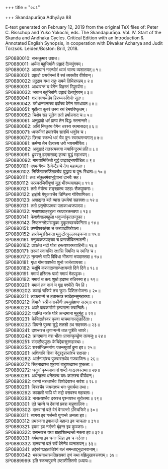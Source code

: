 +++
title = "०८८"

+++
Skandapurāṇa Adhyāya 88

E-text generated on February 12, 2019 from the original TeX files of: Peter C. Bisschop and Yuko Yokochi, eds. The Skandapurāṇa. Vol. IV. Start of the Skanda and Andhaka Cycles. Critical Edition with an Introduction & Annotated English Synopsis, in cooperation with Diwakar Acharya and Judit Törzsök. Leiden/Boston: Brill, 2018.

SP0880010: सनत्कुमार उवाच।  
SP0880011: अर्यमा बहुभिर्बाणैः प्रह्लादं दैत्यपुंगवम्।  
SP0880012: आजघान नदन्घोरं ध्वजं चास्य व्यशातयत्॥ १॥  
SP0880021: प्रह्लादो ऽप्यर्यमन्तं वै रथं त्यक्त्वैव वीर्यवान्।  
SP0880022: प्रदुद्राव यथा राहुः समये तिमिरापहम्॥ २॥  
SP0880031: आधावन्तं च वेगेन विहस्तं रिपुमर्यमा।  
SP0880032: जघान बहुभिर्बाणैः प्रह्लादं दैत्यपुंगवम्॥ ३॥  
SP0880041: शरानगणयन्नेव हिरण्यकशिपोः सुतः।  
SP0880042: क्रोधान्मानाच्च दर्पाच्च वेगेन समधावत॥ ४॥  
SP0880051: गृहीत्वा कूबरे तस्य रथं हेमपरिष्कृतम्।  
SP0880052: चिक्षेप सह सूतेन ततो हर्षान्ननाद च॥ ५॥  
SP0880061: अनुह्लादो धरं प्राप्य तेन विद्धः स्तनान्तरे।  
SP0880062: असिं निष्कृष्य वेगेन धरस्य रथमासदत्॥ ६॥  
SP0880071: ध्वजमीषां हयांश्चैव सारथिं धनुरेव च।  
SP0880072: छित्त्वा स्कन्धे धरं चैव पुनः स्वरथमभ्यगात्॥ ७॥  
SP0880081: कर्मणा तेन दैत्यस्य धरो भयसमीरितः।  
SP0880082: अनुह्लादं ततस्त्यक्त्वा ययाविन्दुरथं प्रति॥ ८॥  
SP0880091: ध्रुवस्तु ह्रदमासाद्य कृत्वा युद्धं महाभयम्।  
SP0880092: माययाभिजितो युद्धे प्राद्रवद्भयपीडितः॥ ९॥  
SP0880101: एवमन्यैश्च दैत्येन्द्रैरन्ये देवा महाबलाः।  
SP0880102: निर्जितास्तर्जिताश्चैव युद्धाय च पुनः स्थिताः॥ १०॥  
SP0880111: ततः संकुलमेवाभूद्देवानां दानवैः सह।  
SP0880112: परस्परजिगीषूणां युद्धं भीरुभयावहम्॥ ११॥  
SP0880121: ततो भेर्यश्च शङ्खाश्च पटहाः सैकपुष्कराः।  
SP0880122: झर्झर्यः पेपुकाश्चैव डिण्डिमा गोविषाणिकाः।  
SP0880123: अवाद्यन्त बले व्यास उभयेषां सहस्रशः॥ १२॥  
SP0880131: ततो ऽसृगोघप्रभवा पताकाध्वजपादपा।  
SP0880132: गजाश्वग्राहबहुला रथप्रवरकच्छपा॥ १३॥  
SP0880141: केशशैवालबहुला धनुर्ज्याकृततन्तुका।  
SP0880142: निष्टनन्तोग्रमण्डूका दुकूलच्छत्रफेनिला॥ १४॥  
SP0880151: उष्णीषवरहंसा च करपादशिरोपला।  
SP0880152: हारकेयूरसिकता मुकुटोत्फुल्लपङ्कजा॥ १५॥  
SP0880161: मनुष्यकफपङ्का च प्राणजीवितनाशनी।  
SP0880162: प्रावर्तत नदी घोरा हस्त्यश्वरथवाहिनी॥ १६॥  
SP0880171: तस्यां स्नायन्ति रक्षांसि पिबन्ति च रमन्ति च।  
SP0880172: नृत्यन्ते चापि विविधा भीरूणां भयदास्तदा॥ १७॥  
SP0880181: गृध्रा गोमायवश्चैव शुनो जर्जरवायसाः।  
SP0880182: चक्षूंषि करपादान्त्रान्भक्षयन्तो दिने दिने॥ १८॥  
SP0880191: ममायं हस्तिनः पादो ममायं मेदपट्टकः।  
SP0880192: ममायं च करः शुभ्रो ह्रदश्च रुधिरस्य ह॥ १९॥  
SP0880201: ममायं तव नायं च गृह्ण पश्येति चैव हि।  
SP0880202: कलहं चक्रिरे तत्र क्रूराः पिशितभोजनाः॥ २०॥  
SP0880211: त्यक्त्वान्ये च हतास्तत्र स्वदेहान्सुमहारथाः।  
SP0880212: विमानैः स्त्रीजनाकीर्णैः प्रययुर्ब्रह्मणः सदम्॥ २१॥  
SP0880221: अपरे पापकर्माणो हन्यमाना रुषान्वितैः।  
SP0880222: पतन्ति नरके घोरे क्रन्दमाना मुहुर्मुहुः॥ २२॥  
SP0880231: केचिदार्तस्वरं कृत्वा याचमानास्तृडार्दिताः।  
SP0880232: म्रियन्ते पुरुषा युद्धे शतशो ऽथ सहस्रशः॥ २३॥  
SP0880241: दशन्तश्च तृणान्यन्ये तात पुत्रेति चापरे।  
SP0880242: क्रन्दमाना नरा भीताः प्राणान्कृच्छ्रेण तत्यजुः॥ २४॥  
SP0880251: संदष्टौष्ठपुटाः केचिद्देवासुरमहारथाः।  
SP0880252: शरसंभिन्नमर्माणः पतन्त्युर्व्यां द्रुमा इव॥ २५॥  
SP0880261: अशिवानि शिवा नेदुरट्टहासांश्च राक्षसाः।  
SP0880262: आर्तनादांश्च पुरुषास्तथैव गजवाजिनः॥ २६॥  
SP0880271: सिंहनादाश्च शूराणां बाहुशब्दाश्च पुष्कलाः।  
SP0880272: धनुषां कृष्यमाणानां शब्दो वाद्यरवस्तथा॥ २७॥  
SP0880281: अथेन्द्रश्च धनेशश्च यमः कालश्च वीर्यवान्।  
SP0880282: वरुणो मरुतश्चैव विश्वेदेवाश्च सर्वशः॥ २८॥  
SP0880291: मित्रश्चैव जयन्तश्च भगः पूषार्यमा तथा।  
SP0880292: कापाली चापि यो रुद्रो वसवश्च महाबलाः।  
SP0880293: नासत्यश्चैव दस्रश्च पृश्नयश्च सुरोत्तमाः॥ २९॥  
SP0880301: एते चान्ये च देवानां प्रवरा बाहुशालिनः।  
SP0880302: दानवानां बले वेगं वेगवन्तो ऽभिचक्रिरे॥ ३०॥  
SP0880311: सागरा इव गर्जन्तो युगान्ते अनला इव।  
SP0880312: प्रभञ्जना इवाकाले महान्त इव चाचलाः॥ ३१॥  
SP0880321: वृषभा इव नर्दन्तो बृंहन्त इव कुञ्जराः।  
SP0880322: ग्रसन्तश्च यथा ग्राहाश्छिन्दन्तो मकरा इव॥ ३२॥  
SP0880331: वर्षमाणा इव घनाः सिंहा इव च नर्दनाः।  
SP0880332: दानवानां बलं सर्वे वेगेनैव व्यनाशयन्॥ ३३॥  
SP0880341: तद्देववेगप्रहतातिवेगं बलं समन्ताद्दनुदानवानाम्।  
SP0880342: भवत्यनाधारमतिप्रसक्तं तृणं यथा वह्निमुखावसक्तम्॥ ३४॥  
SP0889999: इति स्कन्दपुराणे ऽष्टाशीतितमो ऽध्यायः॥  
